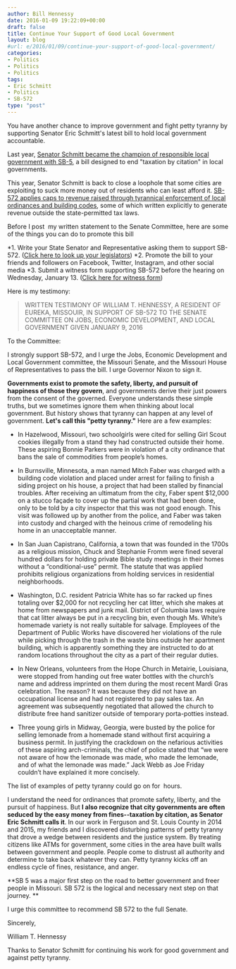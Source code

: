```yaml
---
author: Bill Hennessy
date: 2016-01-09 19:22:09+00:00
draft: false
title: Continue Your Support of Good Local Government
layout: blog
#url: e/2016/01/09/continue-your-support-of-good-local-government/
categories:
- Politics
- Politics
- Politics
tags:
- Eric Schmitt
- Politics
- SB-572
type: "post"
---
```


You have another chance to improve government and fight petty tyranny by supporting Senator Eric Schmitt's latest bill to hold local government accountable.

Last year, [Senator Schmitt became the champion of responsible local government with SB-5](https://hennessysview.com/2015/01/22/speed-trap-mayors-want-drive-dangerously/), a bill designed to end "taxation by citation" in local governments.

This year, Senator Schmitt is back to close a loophole that some cities are exploiting to suck more money out of residents who can least afford it. [SB-572 applies caps to revenue raised through tyrannical enforcement of local ordinances and building codes](https://www.senate.mo.gov/16info/BTS_Web/Bill.aspx?SessionType=R&BillID=22246557), some of which written explicitly to generate revenue outside the state-permitted tax laws.

Before I post  my written statement to the Senate Committee, here are some of the things you can do to promote this bill




*1. Write your State Senator and Representative asking them to support SB-572. ([Click here to look up your legislators](https://www.senate.mo.gov/LegisLookup/default.aspx/leg_lookup.aspx))
*2. Promote the bill to your friends and followers on Facebook, Twitter, Instagram, and other social media
*3. Submit a witness form supporting SB-572 before the hearing on Wednesday, January 13. ([Click here for witness form](https://www.mofirst.org/witness-form-house-or-senate.pdf))


Here is my testimony:



> WRITTEN TESTIMONY OF WILLIAM T. HENNESSY, A RESIDENT OF EUREKA, MISSOUIR, IN SUPPORT OF SB-572 TO THE SENATE COMMITTEE ON JOBS, ECONOMIC DEVELOPMENT, AND LOCAL GOVERNMENT GIVEN JANUARY 9, 2016

To the Committee:

I strongly support SB-572, and I urge the Jobs, Economic Development and Local Government committee, the Missouri Senate, and the Missouri House of Representatives to pass the bill. I urge Governor Nixon to sign it.

**Governments exist to promote the safety, liberty, and pursuit of happiness of those they govern**, and governments derive their just powers from the consent of the governed. Everyone understands these simple truths, but we sometimes ignore them when thinking about local government. But history shows that tyranny can happen at any level of government. **Let's call this "petty tyranny."** Here are a few examples:

* In Hazelwood, Missouri, two schoolgirls were cited for selling Girl Scout cookies illegally from a stand they had constructed outside their home. These aspiring Bonnie Parkers were in violation of a city ordinance that bans the sale of commodities from people’s homes.

* In Burnsville, Minnesota, a man named Mitch Faber was charged with a building code violation and placed under arrest for failing to finish a siding project on his house, a project that had been stalled by financial troubles. After receiving an ultimatum from the city, Faber spent $12,000 on a stucco façade to cover up the partial work that had been done, only to be told by a city inspector that this was not good enough. This visit was followed up by another from the police, and Faber was taken into custody and charged with the heinous crime of remodeling his home in an unacceptable manner.

* In San Juan Capistrano, California, a town that was founded in the 1700s as a religious mission, Chuck and Stephanie Fromm were fined several hundred dollars for holding private Bible study meetings in their homes without a “conditional-use” permit. The statute that was applied prohibits religious organizations from holding services in residential neighborhoods.

* Washington, D.C. resident Patricia White has so far racked up fines totaling over $2,000 for not recycling her cat litter, which she makes at home from newspapers and junk mail. District of Columbia laws require that cat litter always be put in a recycling bin, even though Ms. White’s homemade variety is not really suitable for salvage. Employees of the Department of Public Works have discovered her violations of the rule while picking through the trash in the waste bins outside her apartment building, which is apparently something they are instructed to do at random locations throughout the city as a part of their regular duties.

* In New Orleans, volunteers from the Hope Church in Metairie, Louisiana, were stopped from handing out free water bottles with the church’s name and address imprinted on them during the most recent Mardi Gras celebration. The reason? It was because they did not have an occupational license and had not registered to pay sales tax. An agreement was subsequently negotiated that allowed the church to distribute free hand sanitizer outside of temporary porta-potties instead.

* Three young girls in Midway, Georgia, were busted by the police for selling lemonade from a homemade stand without first acquiring a business permit. In justifying the crackdown on the nefarious activities of these aspiring arch-criminals, the chief of police stated that “we were not aware of how the lemonade was made, who made the lemonade, and of what the lemonade was made.” Jack Webb as Joe Friday couldn’t have explained it more concisely.

The list of examples of petty tyranny could go on for  hours.

I understand the need for ordinances that promote safety, liberty, and the pursuit of happiness. But **I also recognize that city governments are often seduced by the easy money from fines--taxation by citation, as Senator Eric Schmitt calls it**. In our work in Ferguson and St. Louis County in 2014 and 2015, my friends and I discovered disturbing patterns of petty tyranny that drove a wedge between residents and the justice system. By treating citizens like ATMs for government, some cities in the area have built walls between government and people. People come to distrust all authority and determine to take back whatever they can. Petty tyranny kicks off an endless cycle of fines, resistance, and anger.

**SB 5 was a major first step on the road to better government and freer people in Missouri. SB 572 is the logical and necessary next step on that journey. **

I urge this committee to recommend SB 572 to the full Senate.

Sincerely,

William T. Hennessy



Thanks to Senator Schmitt for continuing his work for good government and against petty tyranny.
